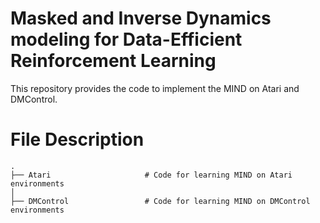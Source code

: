 # Masked and Inverse Dynamics modeling for Data-Efficient Reinforcement Learning
This repository provides the code to implement the MIND on Atari and DMControl.

# File Description
    .
    ├── Atari                     # Code for learning MIND on Atari environments
    │  
    ├── DMControl                 # Code for learning MIND on DMControl environments                    
        
